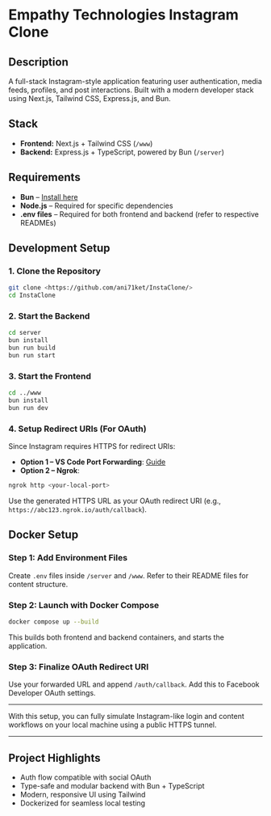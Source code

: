 # Empathy Technologies Instagram Clone

## Description
A full-stack Instagram-style application featuring user authentication, media feeds, profiles, and post interactions. Built with a modern developer stack using Next.js, Tailwind CSS, Express.js, and Bun.

## Stack
- **Frontend:** Next.js + Tailwind CSS (`/www`)
- **Backend:** Express.js + TypeScript, powered by Bun (`/server`)

## Requirements
- **Bun** – [Install here](https://bun.sh/)
- **Node.js** – Required for specific dependencies
- **.env files** – Required for both frontend and backend (refer to respective READMEs)

## Development Setup

### 1. Clone the Repository
```bash
git clone <https://github.com/ani71ket/InstaClone/>
cd InstaClone
```

### 2. Start the Backend
```bash
cd server
bun install
bun run build
bun run start
```

### 3. Start the Frontend
```bash
cd ../www
bun install
bun run dev
```

### 4. Setup Redirect URIs (For OAuth)
Since Instagram requires HTTPS for redirect URIs:

- **Option 1 – VS Code Port Forwarding**: [Guide](https://code.visualstudio.com/docs/remote/ssh#_forwarding-a-port)
- **Option 2 – Ngrok**:
```bash
ngrok http <your-local-port>
```

Use the generated HTTPS URL as your OAuth redirect URI (e.g., `https://abc123.ngrok.io/auth/callback`).

## Docker Setup

### Step 1: Add Environment Files
Create `.env` files inside `/server` and `/www`. Refer to their README files for content structure.

### Step 2: Launch with Docker Compose
```bash
docker compose up --build
```

This builds both frontend and backend containers, and starts the application.

### Step 3: Finalize OAuth Redirect URI
Use your forwarded URL and append `/auth/callback`. Add this to Facebook Developer OAuth settings.

---

With this setup, you can fully simulate Instagram-like login and content workflows on your local machine using a public HTTPS tunnel.

---

## Project Highlights
- Auth flow compatible with social OAuth
- Type-safe and modular backend with Bun + TypeScript
- Modern, responsive UI using Tailwind
- Dockerized for seamless local testing


